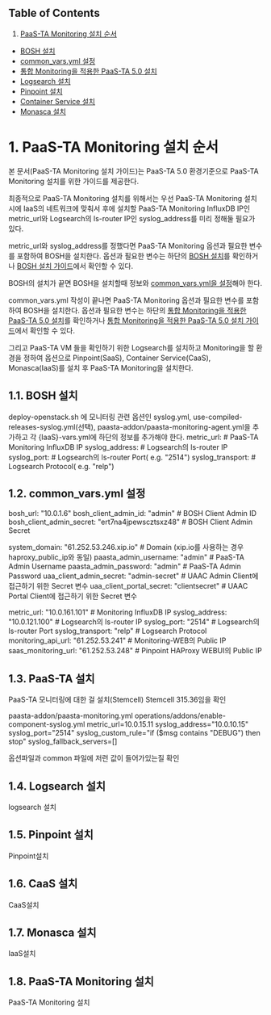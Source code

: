 ## Table of Contents

1. [PaaS-TA Monitoring 설치 순서](#1)
  * [BOSH 설치](#2)
  * [common_vars.yml 설정](#3)
  * [통합 Monitoring을 적용한 PaaS-TA 5.0 설치](#4)
  * [Logsearch 설치](#5)
  * [Pinpoint 설치](#6)
  * [Container Service 설치](#7)
  * [Monasca 설치](#8)

# <div id='1'/>1. PaaS-TA Monitoring 설치 순서

본 문서(PaaS-TA Monitoring 설치 가이드)는 PaaS-TA 5.0 환경기준으로 PaaS-TA Monitoring 설치를 위한 가이드를 제공한다.

최종적으로 PaaS-TA Monitoring 설치를 위해서는 우선 PaaS-TA Monitoring 설치시에 IaaS의 네트워크에 맞춰서 후에 설치할 PaaS-TA Monitoring InfluxDB IP인 metric_url와 Logsearch의 ls-router IP인 syslog_address를 미리 정해둘 필요가 있다.

metric_url와 syslog_address를 정했다면 PaaS-TA Monitoring 옵션과 필요한 변수를 포함하여 BOSH을 설치한다.
옵션과 필요한 변수는 하단의 [BOSH 설치](https://github.com/okpc579/Monitoring-Deployment/blob/master/PAAS-TA_MONITORING_INSTALL_PROCESS.md#2)를 확인하거나
[BOSH 설치 가이드](https://github.com/okpc579/PaaS-TA-Deployment/blob/master/bosh-deployment/README.md)에서 확인할 수 있다.

BOSH의 설치가 끝면 BOSH을 설치할때 정보와 [common_vars.yml을 설정](https://github.com/okpc579/Monitoring-Deployment/blob/master/PAAS-TA_MONITORING_INSTALL_PROCESS.md#12-common_varsyml-%EC%84%A4%EC%A0%95)해야 한다.

common_vars.yml 작성이 끝나면 PaaS-TA Monitoring 옵션과 필요한 변수를 포함하여 BOSH을 설치한다.
옵션과 필요한 변수는 하단의 [통합 Monitoring을 적용한 PaaS-TA 5.0 설치](https://github.com/okpc579/Monitoring-Deployment/blob/master/PAAS-TA_MONITORING_INSTALL_PROCESS.md#4)를 확인하거나
[통합 Monitoring을 적용한 PaaS-TA 5.0 설치 가이드](https://github.com/okpc579/Monitoring-Deployment/blob/master/paasta-deployment/README.md)에서 확인할 수 있다.

그리고 PaaS-TA VM 들을 확인하기 위한 Logsearch를 설치하고 
Monitoring을 할 환경을 정하여 옵션으로 Pinpoint(SaaS), Container Service(CaaS), Monasca(IaaS)를 설치 후 PaaS-TA Monitoring을 설치한다.

## <div id='2'/>1.1. BOSH 설치

deploy-openstack.sh 에 모니터링 관련 옵션인
syslog.yml, use-compiled-releases-syslog.yml(선택), paasta-addon/paasta-monitoring-agent.yml을 추가하고
각 {IaaS}-vars.yml에 하단의 정보를 추가해야 한다.
metric_url:		# PaaS-TA Monitoring InfluxDB IP
syslog_address: 	# Logsearch의 ls-router IP
syslog_port: 		# Logsearch의 ls-router Port( e.g. "2514")
syslog_transport: 	# Logsearch Protocol( e.g. "relp")




## <div id='3'/>1.2. common_vars.yml 설정

bosh_url: "10.0.1.6"
bosh_client_admin_id: "admin"			# BOSH Client Admin ID
bosh_client_admin_secret: "ert7na4jpewscztsxz48"	# BOSH Client Admin Secret

system_domain: "61.252.53.246.xip.io"		# Domain (xip.io를 사용하는 경우 haproxy_public_ip와 동일)
paasta_admin_username: "admin"			# PaaS-TA Admin Username
paasta_admin_password: "admin"			# PaaS-TA Admin Password
uaa_client_admin_secret: "admin-secret"		# UAAC Admin Client에 접근하기 위한 Secret 변수
uaa_client_portal_secret: "clientsecret"	# UAAC Portal Client에 접근하기 위한 Secret 변수

metric_url: "10.0.161.101"			# Monitoring InfluxDB IP
syslog_address: "10.0.121.100"            	# Logsearch의 ls-router IP
syslog_port: "2514"                          	# Logsearch의 ls-router Port
syslog_transport: "relp"                        # Logsearch Protocol
monitoring_api_url: "61.252.53.241"        	# Monitoring-WEB의 Public IP
saas_monitoring_url: "61.252.53.248"	   	# Pinpoint HAProxy WEBUI의 Public IP


## <div id='4'/>1.3. PaaS-TA 설치


PaaS-TA 모니터링에 대한 걸 설치(Stemcell) Stemcell 315.36임을 확인 

paasta-addon/paasta-monitoring.yml
operations/addons/enable-component-syslog.yml
metric_url=10.0.15.11
syslog_address="10.0.10.15"
syslog_port="2514"
syslog_custom_rule="if ($msg contains "DEBUG") then stop"
syslog_fallback_servers=[]

옵션파일과 common 파일에 저런 값이 들어가있는질 확인
   

## <div id='5'/>1.4. Logsearch 설치

logsearch 설치

## <div id='6'/>1.5. Pinpoint 설치

Pinpoint설치

## <div id='7'/>1.6. CaaS 설치
CaaS설치

## <div id='8'/>1.7. Monasca 설치
IaaS설치


## <div id='9'/>1.8. PaaS-TA Monitoring 설치
PaaS-TA Monitoring 설치
